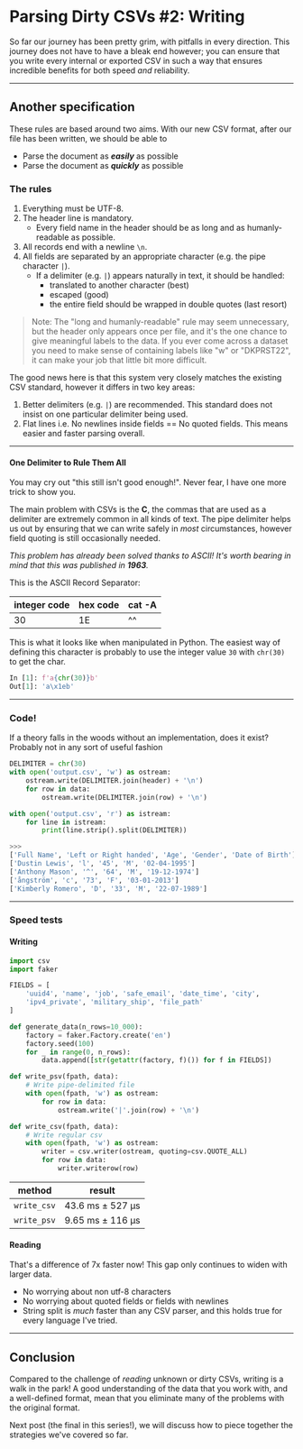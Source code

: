 # Parsing Dirty CSVs #2: Writing

So far our journey has been pretty grim, with pitfalls in every direction. This journey does not have to have a bleak end however; you can ensure that you write every internal or exported CSV in such a way that ensures incredible benefits for both speed _and_ reliability.

---

## Another specification

These rules are based around two aims. With our new CSV format, after our file has been written, we should be able to

* Parse the document as **_easily_** as possible
* Parse the document as **_quickly_** as possible

### The rules

1. Everything must be UTF-8.
2. The header line is mandatory.
    * Every field name in the header should be as long and as humanly-readable as possible.
3. All records end with a newline `\n`.
4. All fields are separated by an appropriate character (e.g. the pipe character `|`).
    * If a delimiter (e.g. `|`) appears naturally in text, it should be handled:
        * translated to another character (best)
        * escaped (good)
        * the entire field should be wrapped in double quotes (last resort)

> Note: The "long and humanly-readable" rule may seem unnecessary, but the
> header only appears once per file, and it's the one chance to give meaningful
> labels to the data. If you ever come across a dataset you need to make sense
> of containing labels like "w" or "DKPRST22", it can make your job that little
> bit more difficult.

The good news here is that this system very closely matches the existing CSV standard, however it differs in two key areas:

1. Better delimiters (e.g. `|`) are recommended. This standard does not insist on one particular delimiter being used.
2. Flat lines i.e. No newlines inside fields == No quoted fields. This means easier and faster parsing overall.

---

#### One Delimiter to Rule Them All

You may cry out "this still isn't good enough!". Never fear, I have one more trick to show you.

The main problem with CSVs is the **C**, the commas that are used as a delimiter are extremely common in all kinds of text. The pipe delimiter helps us out by ensuring that we can write safely in _most_ circumstances, however field quoting is still occasionally needed.

_This problem has already been solved thanks to ASCII! It's worth bearing in mind that this was published in **1963**._

This is the ASCII Record Separator:

| integer code | hex code | cat -A |
|--------------|--------- |--------|
|      30      |    1E    |   ^^   |

This is what it looks like when manipulated in Python. The easiest way of defining this character is probably to use the integer value `30` with `chr(30)` to get the char.

```python
In [1]: f'a{chr(30)}b'
Out[1]: 'a\x1eb'
```

---

### Code!

If a theory falls in the woods without an implementation, does it exist? Probably not in any sort of useful fashion

```python
DELIMITER = chr(30)
with open('output.csv', 'w') as ostream:
    ostream.write(DELIMITER.join(header) + '\n')
    for row in data:
        ostream.write(DELIMITER.join(row) + '\n')

with open('output.csv', 'r') as istream:
    for line in istream:
        print(line.strip().split(DELIMITER))

>>>
['Full Name', 'Left or Right handed', 'Age', 'Gender', 'Date of Birth']
['Dustin Lewis', 'l', '45', 'M', '02-04-1995']
['Anthony Mason', '^', '64', 'M', '19-12-1974']
['ångström', 'c', '73', 'F', '03-01-2013']
['Kimberly Romero', 'D', '33', 'M', '22-07-1989']
```

---

### Speed tests

#### Writing

```python
import csv
import faker

FIELDS = [
    'uuid4', 'name', 'job', 'safe_email', 'date_time', 'city',
    'ipv4_private', 'military_ship', 'file_path'
]

def generate_data(n_rows=10_000):
    factory = faker.Factory.create('en')
    factory.seed(100)
    for _ in range(0, n_rows):
        data.append([str(getattr(factory, f)()) for f in FIELDS])

def write_psv(fpath, data):
    # Write pipe-delimited file
    with open(fpath, 'w') as ostream:
        for row in data:
            ostream.write('|'.join(row) + '\n')

def write_csv(fpath, data):
    # Write regular csv
    with open(fpath, 'w') as ostream:
        writer = csv.writer(ostream, quoting=csv.QUOTE_ALL)
        for row in data:
            writer.writerow(row)
```

|   method    |     result       |
|-------------|------------------|
| `write_csv` | 43.6 ms ± 527 µs |
| `write_psv` | 9.65 ms ± 116 µs |

#### Reading

That's a difference of 7x faster now! This gap only continues to widen with larger data.

* No worrying about non utf-8 characters
* No worrying about quoted fields or fields with newlines
* String split is _much_ faster than any CSV parser, and this holds true for every language I've tried.

---

## Conclusion

Compared to the challenge of _reading_ unknown or dirty CSVs, writing is a walk in the park! A good understanding of the data that you work with, and a well-defined format, mean that you eliminate many of the problems with the original format.

Next post (the final in this series!), we will discuss how to piece together the strategies we've covered so far. 
